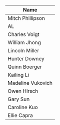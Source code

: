
| Name | 
| ---  | 
| Mitch Phillipson | 
| AL |
| Charles Voigt |
| William Jhong |
| Lincoln Miller |
| Hunter Downey |
| Quinn Boerger |
| Kailing Li |
| Madeline Vukovich |
| Owen Hirsch|
| Gary Sun|
| Caroline Kuo|
| Ellie Capra |